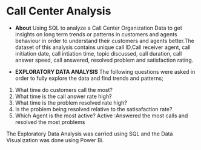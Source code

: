 # Call Center Analysis
- **About** 
Using SQL to analyze a Call Center Organization Data  to get insights on long term trends or patterns in customers and agents behaviour in order to understand their customers and agents better.The dataset of this analysis contains unique call ID,Call receiver agent, call initiation date, call intiation time, topic discussed, call duration, call answer speed, call answered, resolved problem and satisfaction rating. 

- **EXPLORATORY DATA ANALYSIS**
The following questions were asked in order to fully explore the data and find trends and patterns;
1. What time do customers call the most?
2. What time is the call answer rate high?
3. What time is the problem resolved rate high?
4. Is the problem being resolved relative to the satisafaction rate?
5. Which Agent is the most active? Active :Answered the most calls and resolved the most problems

The Exploratory Data Analysis was carried using SQL and the Data Visualization was done using Power Bi.


